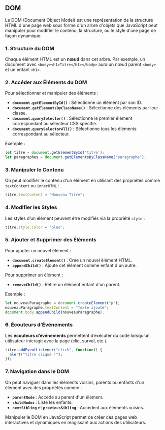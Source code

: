 ## DOM

Le DOM (Document Object Model) est une représentation de la structure HTML d'une page web sous forme d'un arbre d'objets que JavaScript peut manipuler pour modifier le contenu, la structure, ou le style d'une page de façon dynamique.

### 1. **Structure du DOM**
Chaque élément HTML est un **nœud** dans cet arbre. Par exemple, un document avec `<body><h1>Titre</h1></body>` aura un nœud parent `<body>` et un enfant `<h1>`.

### 2. **Accéder aux Éléments du DOM**
Pour sélectionner et manipuler des éléments :
   - **`document.getElementById()`** : Sélectionne un élément par son ID.
   - **`document.getElementsByClassName()`** : Sélectionne des éléments par leur classe.
   - **`document.querySelector()`** : Sélectionne le premier élément correspondant au sélecteur CSS spécifié.
   - **`document.querySelectorAll()`** : Sélectionne tous les éléments correspondant au sélecteur.

Exemple :
```javascript
let titre = document.getElementById('titre');
let paragraphes = document.getElementsByClassName('paragraphe');
```

### 3. **Manipuler le Contenu**
On peut modifier le contenu d'un élément en utilisant des propriétés comme `textContent` ou `innerHTML` :

```javascript
titre.textContent = "Nouveau Titre";
```

### 4. **Modifier les Styles**
Les styles d’un élément peuvent être modifiés via la propriété `style` :

```javascript
titre.style.color = "blue";
```

### 5. **Ajouter et Supprimer des Éléments**
Pour ajouter un nouvel élément :
- **`document.createElement()`** : Crée un nouvel élément HTML.
- **`appendChild()`** : Ajoute cet élément comme enfant d'un autre.

Pour supprimer un élément :
- **`removeChild()`** : Retire un élément enfant d'un parent.

Exemple :
```javascript
let nouveauParagraphe = document.createElement("p");
nouveauParagraphe.textContent = "Texte ajouté";
document.body.appendChild(nouveauParagraphe);
```

### 6. **Écouteurs d'Événements**
Les **écouteurs d’événements** permettent d’exécuter du code lorsqu’un utilisateur interagit avec la page (clic, survol, etc.).

```javascript
titre.addEventListener("click", function() {
  alert("Titre cliqué !");
});
```

### 7. **Navigation dans le DOM**
On peut naviguer dans les éléments voisins, parents ou enfants d'un élément avec des propriétés comme :
- **`parentNode`** : Accède au parent d'un élément.
- **`childNodes`** : Liste les enfants.
- **`nextSibling`** et **`previousSibling`** : Accèdent aux éléments voisins.

Manipuler le DOM en JavaScript permet de créer des pages web interactives et dynamiques en réagissant aux actions des utilisateurs.